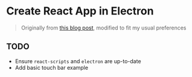 # Create React App in Electron

> Originally from [this blog post](https://medium.freecodecamp.com/building-an-electron-application-with-create-react-app-97945861647c#.ze6c9qin1), modified to fit my usual preferences


## TODO

- Ensure `react-scripts` and `electron` are up-to-date
- Add basic touch bar example

